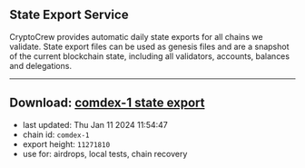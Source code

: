 ## State Export Service
CryptoCrew provides automatic daily state exports for all chains we validate. State export files can be used as genesis files and are a snapshot of the current blockchain state, including all validators, accounts, balances and delegations.

---
**Download: [comdex-1 state export](https://dl.ccvalidators.com/SERVICE/comdex/comdex-1_export_11271810.json)**
---

- last updated: Thu Jan 11 2024 11:54:47
- chain id: `comdex-1`
- export height: `11271810`
- use for: airdrops, local tests, chain recovery

